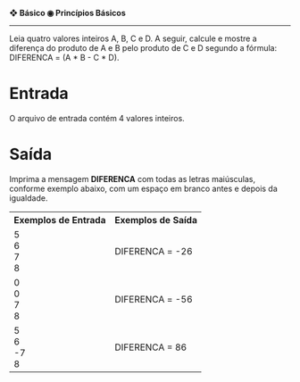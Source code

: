 <b>❖ Básico ◉ Princípios Básicos</b><br>
<hr>
Leia quatro valores inteiros A, B, C e D. A seguir, calcule e mostre a diferença do produto de A e B pelo produto de C e D segundo a fórmula: DIFERENCA = (A * B - C * D).

<h1>Entrada</h1>

O arquivo de entrada contém 4 valores inteiros.

<h1>Saída</h1>

Imprima a mensagem <b>DIFERENCA</b> com todas as letras maiúsculas, conforme exemplo abaixo, com um espaço em branco antes e depois da igualdade.

<table>
  <tr>
    <th>Exemplos de Entrada</th>
    <th>Exemplos de Saída</th>
  </tr>
  <tr>
    <td>5<br>6<br>7<br>8</td>
    <td>DIFERENCA = -26</td>
  </tr>
  <tr>
    <td>0<br>0<br>7<br>8</td>
    <td>DIFERENCA = -56</td>
  </tr>
  <tr>
    <td>5<br>6<br>-7<br>8</td>
    <td>DIFERENCA = 86</td>
  </tr>
</table>
